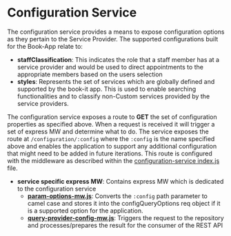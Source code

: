 # Configuration Service

The configuration service provides a means to expose configuration options as they pertain to the Service Provider. The supported configurations built for the Book-App relate to:

- **staffClassification**: This indicates the role that a staff member has at a service provider and would be used to direct appointments to the appropriate members based on the users selection
- **styles**: Represents the set of services which are globally defined and supported by the book-it app. This is used to enable searching functionalities and to classify non-Custom services provided by the service providers.

The configuration service exposes a route to **GET** the set of configuration properties as specified above. When a request is received it will trigger a set of express MW and determine what to do. The service exposes the route at `/configuration/:config` where the `:config` is the name specified above and enables the application to support any additional configuration that might need to be added in future iterations. This route is configured with the middleware as described within the [configuration-service index.js](./src/services/configuration-service/src/index.js) file.

- **service specific express MW**: Contains express MW which is dedicated to the configuration service
  - **[param-options-mw.js](./src/services/configuration-service/src/param-options-mw.js)**: Converts the `:config` path parameter to camel case and stores it into the configQueryOptions req object if it is a supported option for the application.
  - **[query-provider-config-mw.js](./src/services/configuration-service/src/query-provider-config-mw.js)**: Triggers the request to the repository and processes/prepares the result for the consumer of the REST API

